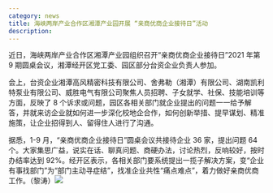 ```yaml
---
category: news
title: 海峡两岸产业合作区湘潭产业园开展 “亲商优商企业接待日”活动
description:
---
```


近日，海峡两岸产业合作区湘潭产业园组织召开“亲商优商企业接待日”2021 年第 9 期圆桌会议，湘潭经开区党工委、园区部分台资企业负责人参加。

会上，台资企业湘潭高风精密科技有限公司、舍弗勒（湘潭）有限公司、湖南凯利特泵业有限公司、威胜电气有限公司聚焦人员招聘、子女就学、社保、技能培训等方面，反映了 8 个诉求或问题，园区各相关部门就企业提出的问题一一给予解答，并就来访企业就如何进一步深化校地企合作，如何创新举措、提早谋划、精准施策，让企业招得到人、留得住人进行了沟通。

据悉，1-9 月，“亲商优商企业接待日”圆桌会议共接待企业 36 家，提出问题 64 个。大家集思广益，说实在话、聊真问题、商硬办法，讨论热烈，反响较好，按时办结率达到 92%。经开区表示，各相关部门要系统提出一揽子解决方案，变“企业有事找部门”为“部门主动寻症结”，找准企业共性“痛点难点”，着力做好亲商优商工作。（黎涛）![](http://www.hnstb.gov.cn/uploads/allimg/210927/1-21092GP03G43.png)
